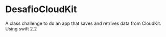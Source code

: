 # DesafioCloudKit
A class challenge to do an app that saves and retrives data from CloudKit. Using swift 2.2 
